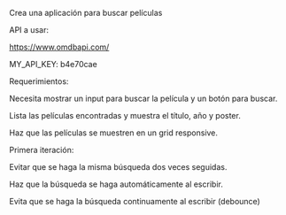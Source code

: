 Crea una aplicación para buscar películas

API a usar:

https://www.omdbapi.com/


MY_API_KEY: b4e70cae

Requerimientos:

Necesita mostrar un input para buscar la película y un botón para buscar.

Lista las películas encontradas y muestra el título, año y poster.

Haz que las películas se muestren en un grid responsive.


Primera iteración:

Evitar que se haga la misma búsqueda dos veces seguidas.

Haz que la búsqueda se haga automáticamente al escribir.

Evita que se haga la búsqueda continuamente al escribir (debounce)